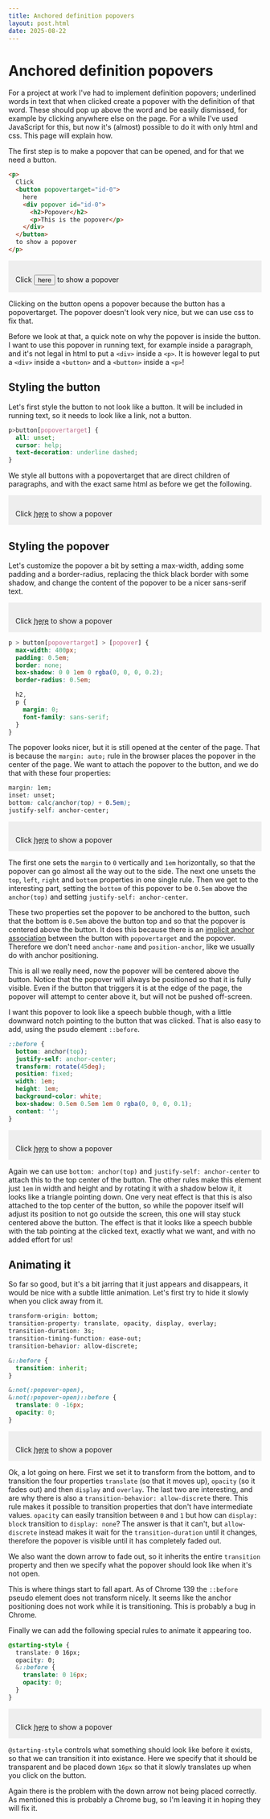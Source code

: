 ```yaml
---
title: Anchored definition popovers
layout: post.html
date: 2025-08-22
---
```


# Anchored definition popovers

For a project at work I've had to implement definition popovers; underlined words in text that when clicked create a popover with the definition of that word. These should pop up above the word and be easily dismissed, for example by clicking anywhere else on the page. For a while I've used JavaScript for this, but now it's (almost) possible to do it with only html and css. This page will explain how.

The first step is to make a popover that can be opened, and for that we need a button.

```html
<p>
  Click
  <button popovertarget="id-0">
    here
    <div popover id="id-0">
      <h2>Popover</h2>
      <p>This is the popover</p>
    </div>
  </button>
  to show a popover
</p>
```

<div class="demo-div">
  <p>
    Click
    <button popovertarget="id-0">
      here
      <div popover id="id-0">
        <h2>Popover</h2>
        <p>This is the popover</p>
      </div>
    </button>
    to show a popover
  </p>
</div>

Clicking on the button opens a popover because the button has a popovertarget. The popover doesn't look very nice, but we can use css to fix that.

Before we look at that, a quick note on why the popover is inside the button. I want to use this popover in running text, for example inside a paragraph, and it's not legal in html to put a `<div>` inside a `<p>`. It is however legal to put a `<div>` inside a `<button>` and a `<button>` inside a `<p>`!

## Styling the button

Let's first style the button to not look like a button. It will be included in running text, so it needs to look like a link, not a button.

```css
p>button[popovertarget] {
  all: unset;
  cursor: help;
  text-decoration: underline dashed;
}
```

We style all buttons with a popovertarget that are direct children of paragraphs, and with the exact same html as before we get the following.

<div class="demo-div">
  <p>
    Click
    <button popovertarget="id-1">
      here
      <div popover id="id-1">
        <h2>Popover</h2>
        <p>This is the popover</p>
      </div>
    </button>
    to show a popover
  </p>
</div>

## Styling the popover

Let's customize the popover a bit by setting a max-width, adding some padding and a border-radius, replacing the thick black border with some shadow, and change the content of the popover to be a nicer sans-serif text.

<div class="demo-div">
  <p>
    Click
    <button popovertarget="id-2">
      here
      <div popover id="id-2">
        <h2>Popover</h2>
        <p>This is the popover</p>
      </div>
    </button>
    to show a popover
  </p>
</div>

```css
p > button[popovertarget] > [popover] {
  max-width: 400px;
  padding: 0.5em;
  border: none;
  box-shadow: 0 0 1em 0 rgba(0, 0, 0, 0.2);
  border-radius: 0.5em;

  h2,
  p {
    margin: 0;
    font-family: sans-serif;
  }
}
```

The popover looks nicer, but it is still opened at the center of the page. That is because the `margin: auto;` rule in the browser places the popover in the center of the page. We want to attach the popover to the button, and we do that with these four properties:

```css
margin: 1em;
inset: unset;
bottom: calc(anchor(top) + 0.5em);
justify-self: anchor-center;
```

<div class="demo-div">
  <p>
    Click
    <button popovertarget="id-3">
      here
      <div popover id="id-3">
        <h2>Popover</h2>
        <p>This is the popover</p>
      </div>
    </button>
    to show a popover
  </p>
</div>

The first one sets the `margin` to `0` vertically and `1em` horizontally, so that the popover can go almost all the way out to the side. The next one unsets the `top`, `left`, `right` and `bottom` properties in one single rule. Then we get to the interesting part, setting the `bottom` of this popover to be `0.5em` above the `anchor(top)` and setting `justify-self: anchor-center`.

These two properties set the popover to be anchored to the button, such that the bottom is `0.5em` above the button top and so that the popover is centered above the button. It does this because there is an [implicit anchor association](https://developer.mozilla.org/en-US/docs/Web/CSS/CSS_anchor_positioning/Using#implicit_anchor_association) between the button with `popovertarget` and the popover. Therefore we don't need `anchor-name` and `position-anchor`, like we usually do with anchor positioning.

This is all we really need, now the popover will be centered above the button. Notice that the popover will always be positioned so that it is fully visible. Even if the button that triggers it is at the edge of the page, the popover will attempt to center above it, but will not be pushed off-screen.

I want this popover to look like a speech bubble though, with a little downward notch pointing to the button that was clicked. That is also easy to add, using the psudo element `::before`.

```css
::before {
  bottom: anchor(top);
  justify-self: anchor-center;
  transform: rotate(45deg);
  position: fixed;
  width: 1em;
  height: 1em;
  background-color: white;
  box-shadow: 0.5em 0.5em 1em 0 rgba(0, 0, 0, 0.1);
  content: '';
}
```

<div class="demo-div">
  <p>
    Click
    <button popovertarget="id-4">
      here
      <div popover id="id-4">
        <h2>Popover</h2>
        <p>This is the popover</p>
      </div>
    </button>
    to show a popover
  </p>
</div>

Again we can use `bottom: anchor(top)` and `justify-self: anchor-center` to attach this to the top center of the button. The other rules make this element just `1em` in width and height and by rotating it with a shadow below it, it looks like a triangle pointing down. One very neat effect is that this is also attached to the top center of the button, so while the popover itself will adjust its position to not go outside the screen, this one will stay stuck centered above the button. The effect is that it looks like a speech bubble with the tab pointing at the clicked text, exactly what we want, and with no added effort for us!

## Animating it

So far so good, but it's a bit jarring that it just appears and disappears, it would be nice with a subtle little animation. Let's first try to hide it slowly when you click away from it.

```css
transform-origin: bottom;
transition-property: translate, opacity, display, overlay;
transition-duration: 3s;
transition-timing-function: ease-out;
transition-behavior: allow-discrete;

&::before {
  transition: inherit;
}

&:not(:popover-open),
&:not(:popover-open)::before {
  translate: 0 -16px;
  opacity: 0;
}
```

<div class="demo-div">
  <p>
    Click
    <button popovertarget="id-5">
      here
      <div popover id="id-5">
        <h2>Popover</h2>
        <p>This is the popover</p>
      </div>
    </button>
    to show a popover
  </p>
</div>

Ok, a lot going on here. First we set it to transform from the bottom, and to transition the four properties `translate` (so that it moves up), `opacity` (so it fades out) and then `display` and `overlay`. The last two are interesting, and are why there is also a `transition-behavior: allow-discrete` there. This rule makes it possible to transition properties that don't have intermediate values. `opacity` can easily transition between `0` and `1` but how can `display: block` transition to `display: none`? The answer is that it can't, but `allow-discrete` instead makes it wait for the `transition-duration` until it changes, therefore the popover is visible until it has completely faded out.

We also want the down arrow to fade out, so it inherits the entire `transition` property and then we specify what the popover should look like when it's not open.

This is where things start to fall apart. As of Chrome 139 the `::before` pseudo element does not transform nicely. It seems like the anchor positioning does not work while it is transitioning. This is probably a bug in Chrome.

Finally we can add the following special rules to animate it appearing too.

```css
@starting-style {
  translate: 0 16px;
  opacity: 0;
  &::before {
    translate: 0 16px;
    opacity: 0;
  }
}
```

<div class="demo-div">
  <p>
    Click
    <button popovertarget="id-6">
      here
      <div popover id="id-6">
        <h2>Popover</h2>
        <p>This is the popover</p>
      </div>
    </button>
    to show a popover
  </p>
</div>

`@starting-style` controls what something should look like before it exists, so that we can transition it into existance. Here we specify that it should be transparent and be placed down `16px` so that it slowly translates up when you click on the button.

Again there is the problem with the down arrow not being placed correctly. As mentioned this is probably a Chrome bug, so I'm leaving it in hoping they will fix it.

<style>
@supports not (bottom: anchor(top)) {
  div.demo-div::before {
    content: 'This browser does not support anchors!';
    color: darkred;
    background: pink;
    margin-bottom: .5em;
    display: block;
  }
}

div.demo-div {
  background: #eee;
  padding: 1em;
  > p {
    margin-bottom: 0;
  }
  margin-bottom: 1em;

  button {
    --pico-color: --pico-primary;
  }
}

div:has(#id-1),
div:has(#id-2),
div:has(#id-3),
div:has(#id-4),
div:has(#id-5),
div:has(#id-6) {
  > p > button[popovertarget] {
    all: unset;
    cursor: help;
    text-decoration: underline dashed;

    &:hover {
      text-decoration: underline solid;
    }
  }
}

div:has(#id-2),
div:has(#id-3),
div:has(#id-4),
div:has(#id-5),
div:has(#id-6) {
  >p > button[popovertarget] > [popover] {
    max-width: 400px;
    padding: 0.5em;
    border: none;
    box-shadow: 0 0 1em 0 rgba(0, 0, 0, 0.2);
    border-radius: 0.5em;

    h2,
    p {
      margin: 0;
      font-family: sans-serif;
    }
  }
}

div:has(#id-3),
div:has(#id-4),
div:has(#id-5),
div:has(#id-6) {
  >p > button[popovertarget] > [popover] {
    --translate: 0px;
    margin: 0 1em;
    inset: unset;
    bottom: calc(anchor(top) + 0.5em + var(--translate));
    justify-self: anchor-center;
  }
}

div:has(#id-4),
div:has(#id-5),
div:has(#id-6) {
  >p > button[popovertarget] > [popover] {
    &::before {
      bottom: calc(anchor(top) + var(--translate));
      justify-self: anchor-center;
      transform: rotate(45deg);
      position: fixed;
      width: 1em;
      height: 1em;
      background-color: #fff;
      box-shadow: 0.5em 0.5em 1em 0 rgba(0, 0, 0, 0.1);
      content: "";
    }
  }
}

div:has(#id-5),
div:has(#id-6) {
  >p > button[popovertarget] > [popover] {
      transform-origin: bottom;
      transition-property: bottom, opacity, display, overlay;
      transition-duration: .3s;
      transition-timing-function: ease-out;
      transition-behavior: allow-discrete;

      &::before {
        transition: inherit;
      }

      &:not(:popover-open) {
        --translate: 16px;
        opacity: 0;
      }
  }
}

div:has(#id-6) {
  >p > button[popovertarget] > [popover] {
      @starting-style {
        --translate: -16px;
        opacity: 0;
      }
  }
}
</style>
